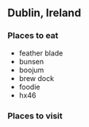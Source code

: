 ## Dublin, Ireland

### Places to eat
 - feather blade
 - bunsen
 - boojum
 - brew dock
 - foodie
 - hx46

### Places to visit

